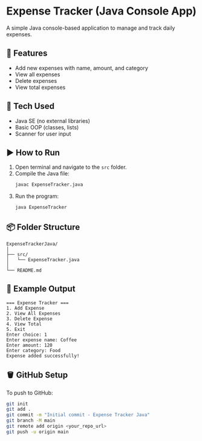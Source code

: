 # Expense Tracker (Java Console App)

A simple Java console-based application to manage and track daily expenses.

## 🚀 Features
- Add new expenses with name, amount, and category
- View all expenses
- Delete expenses
- View total expenses

## 🧩 Tech Used
- Java SE (no external libraries)
- Basic OOP (classes, lists)
- Scanner for user input

## ▶️ How to Run
1. Open terminal and navigate to the `src` folder.
2. Compile the Java file:
   ```bash
   javac ExpenseTracker.java
   ```
3. Run the program:
   ```bash
   java ExpenseTracker
   ```

## 📦 Folder Structure
```
ExpenseTrackerJava/
│
├── src/
│   └── ExpenseTracker.java
│
└── README.md
```

## 🧠 Example Output
```
=== Expense Tracker ===
1. Add Expense
2. View All Expenses
3. Delete Expense
4. View Total
5. Exit
Enter choice: 1
Enter expense name: Coffee
Enter amount: 120
Enter category: Food
Expense added successfully!
```

## 🪣 GitHub Setup
To push to GitHub:
```bash
git init
git add .
git commit -m "Initial commit - Expense Tracker Java"
git branch -M main
git remote add origin <your_repo_url>
git push -u origin main
```

